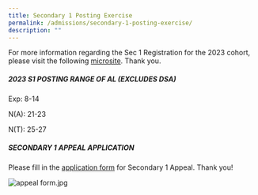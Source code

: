 ```yaml
---
title: Secondary 1 Posting Exercise
permalink: /admissions/secondary-1-posting-exercise/
description: ""
---
```

  
For more information regarding the Sec 1 Registration for the 2023 cohort, please visit the following [microsite](https://sites.google.com/moe.edu.sg/ctss-sec1-registration). Thank you.  
  
  

##### 2023 S1 POSTING RANGE OF AL (EXCLUDES DSA)


  
Exp: 8-14  

N(A): 21-23

N(T): 25-27

  

##### SECONDARY 1 APPEAL APPLICATION


  
Please fill in the [application form](https://form.gov.sg/6334e093a2d8f7001240a238) for Secondary 1 Appeal. Thank you!  
  
![appeal form.jpg](https://clementitownsec.moe.edu.sg/qql/slot/u534/Admissions/2023/appeal%20form.jpg)